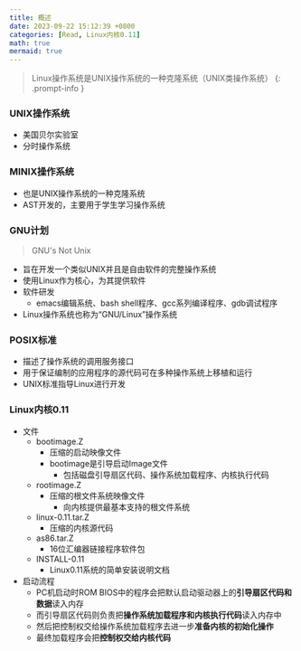 ```yaml
---
title: 概述
date: 2023-09-22 15:12:39 +0800
categories: [Read, Linux内核0.11]
math: true
mermaid: true
---
```



> Linux操作系统是UNIX操作系统的一种克隆系统（UNIX类操作系统）
{: .prompt-info }

### UNIX操作系统

- 美国贝尔实验室
- 分时操作系统

### MINIX操作系统
- 也是UNIX操作系统的一种克隆系统
- AST开发的，主要用于学生学习操作系统

### GNU计划
> GNU's Not Unix

- 旨在开发一个类似UNIX并且是自由软件的完整操作系统
- 使用Linux作为核心，为其提供软件
- 软件研发
	- emacs编辑系统、bash shell程序、gcc系列编译程序、gdb调试程序
- Linux操作系统也称为“GNU/Linux”操作系统

### POSIX标准
- 描述了操作系统的调用服务接口
- 用于保证编制的应用程序的源代码可在多种操作系统上移植和运行
- UNIX标准指导Linux进行开发

### Linux内核0.11
- 文件
	- bootimage.Z
		- 压缩的启动映像文件
		- bootimage是引导启动Image文件
			- 包括磁盘引导扇区代码、操作系统加载程序、内核执行代码
	- rootimage.Z
		- 压缩的根文件系统映像文件
			- 向内核提供最基本支持的根文件系统
	- linux-0.11.tar.Z
		- 压缩的内核源代码
	- as86.tar.Z
		- 16位汇编器链接程序软件包
	- INSTALL-0.11
		- Linux0.11系统的简单安装说明文档
- 启动流程
	- PC机启动时ROM BIOS中的程序会把默认启动驱动器上的**引导扇区代码和数据**读入内存
	- 而引导扇区代码则负责把**操作系统加载程序和内核执行代码**读入内存中
	- 然后把控制权交给操作系统加载程序去进一步**准备内核的初始化操作**
	- 最终加载程序会把**控制权交给内核代码**
